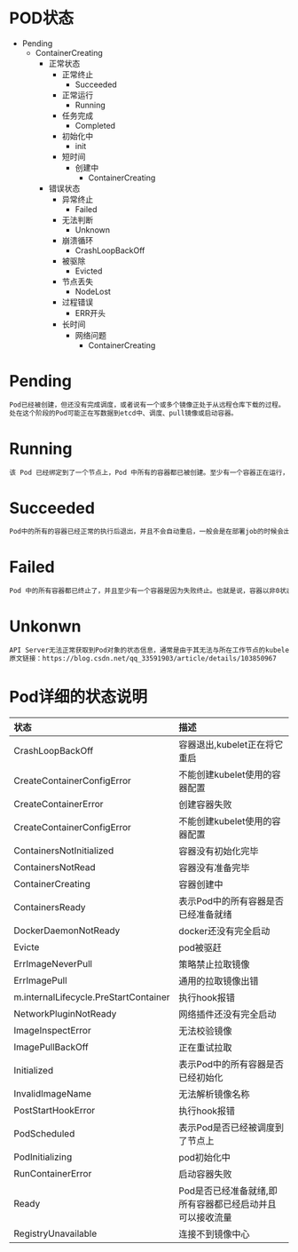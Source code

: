 # POD状态
  - Pending
    - ContainerCreating
      - 正常状态
        - 正常终止
          - Succeeded
        - 正常运行
          - Running
        - 任务完成
          - Completed
        - 初始化中
          - init
        - 短时间
          - 创建中
            - ContainerCreating
      - 错误状态
        - 异常终止
          - Failed
        - 无法判断
          - Unknown
        - 崩溃循环
          - CrashLoopBackOff
        - 被驱除
          - Evicted
        - 节点丢失
          - NodeLost
        - 过程错误
          - ERR开头
        - 长时间
          - 网络问题
            - ContainerCreating

# Pending
```bash
Pod已经被创建，但还没有完成调度，或者说有一个或多个镜像正处于从远程仓库下载的过程。
处在这个阶段的Pod可能正在写数据到etcd中、调度、pull镜像或启动容器。
```

# Running
```bash
该 Pod 已经绑定到了一个节点上，Pod 中所有的容器都已被创建。至少有一个容器正在运行，或者正处于启动或重启状态。
```

# Succeeded
```bash
Pod中的所有的容器已经正常的执行后退出，并且不会自动重启，一般会是在部署job的时候会出现。
```

# Failed
```bash
Pod 中的所有容器都已终止了，并且至少有一个容器是因为失败终止。也就是说，容器以非0状态退出或者被系统终止。
```
 
# Unkonwn
```bash
API Server无法正常获取到Pod对象的状态信息，通常是由于其无法与所在工作节点的kubelet通信所致。
原文链接：https://blog.csdn.net/qq_33591903/article/details/103850967
```



 # Pod详细的状态说明       
| 状态    | 描述 | 
| :-------- | :----- |
| CrashLoopBackOff  | 容器退出,kubelet正在将它重启  |
| CreateContainerConfigError  | 不能创建kubelet使用的容器配置  |
| CreateContainerError  |  创建容器失败 |
| CreateContainerConfigError | 不能创建kubelet使用的容器配置  |
| ContainersNotInitialized  | 容器没有初始化完毕  |
| ContainersNotRead	  | 容器没有准备完毕  |
| ContainerCreating	  | 容器创建中  |
| ContainersReady | 表示Pod中的所有容器是否已经准备就绪  |
| DockerDaemonNotReady   | docker还没有完全启动  |
| Evicte  | pod被驱赶 |
| ErrImageNeverPull  | 策略禁止拉取镜像  |
| ErrImagePull	  |  通用的拉取镜像出错 |	
| m.internalLifecycle.PreStartContainer  | 执行hook报错  |
| NetworkPluginNotReady  | 网络插件还没有完全启动  |
| ImageInspectError  | 无法校验镜像  |
| ImagePullBackOff	  |  正在重试拉取 |
| Initialized | 表示Pod中的所有容器是否已经初始化  |
| InvalidImageName | 无法解析镜像名称  |
| PostStartHookError  | 执行hook报错  |
| PodScheduled  | 表示Pod是否已经被调度到了节点上  |
| PodInitializing  | pod初始化中  |
| RunContainerError   | 启动容器失败  |
| Ready   | Pod是否已经准备就绪,即所有容器都已经启动并且可以接收流量|
| RegistryUnavailable | 连接不到镜像中心  |

